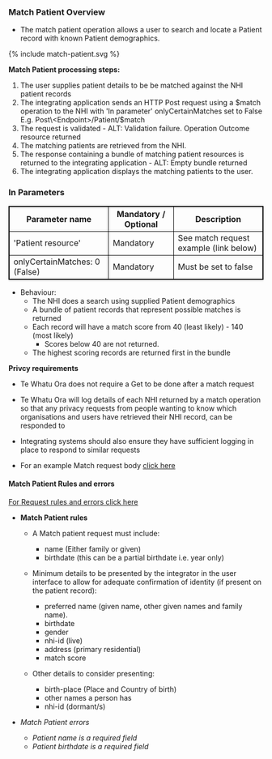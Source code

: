 

### Match Patient Overview

* The match patient operation allows a user to search and locate a Patient record with known Patient demographics.


<div>
{% include match-patient.svg %}
</div>

**Match Patient processing steps:**
 
1. The user supplies patient details to be be matched against the NHI patient records
2. The integrating application sends an HTTP Post request using a $match operation to the NHI with 'In parameter' onlyCertainMatches set to False E.g. Post\<Endpoint>/Patient/$match
3. The request is validated - ALT: Validation failure. Operation Outcome resource returned
4. The matching patients are retrieved from the NHI.
5. The response containing a bundle of matching patient resources is returned to the integrating application - ALT: Empty bundle returned
6. The integrating application displays the matching patients to the user.

<h3>In Parameters</h3>
<table>
<style>
table, th, td {
  border: 1px solid black;
  border-collapse: collapse;
}
</style>
<tr><th> Parameter name </th>
<th> Mandatory / Optional </th>
<th> Description </th></tr>

<tr><td> 'Patient resource' </td>
<td> Mandatory </td>
<td> See match request example (link below) </td></tr>

<tr><td> onlyCertainMatches: 0 (False) </td>
<td> Mandatory </td>
<td> Must be set to false </td></tr>
</table>
 

* Behaviour:
  * The NHI does a search using supplied Patient demographics
  * A bundle of patient records that represent possible matches is returned
  * Each record will have a match score from 40 (least likely) - 140 (most likely)
    * Scores below 40 are not returned.
  * The highest scoring records are returned first in the bundle

**Privcy requirements**
* Te Whatu Ora does not require a Get to be done after a match request
* Te Whatu Ora will log details of each NHI returned by a match operation so that any privacy requests from people wanting to know which organisations and users have retrieved their NHI record, can be responded to
* Integrating systems should also ensure they have sufficient logging in place to respond to similar requests

* For an example Match request body [click here](/artifacts.html#example-example-instances)

#### Match Patient Rules and errors

[For Request rules and errors click here](/general.html#request-rules-and-errors)

* **Match Patient rules**
  * A Match patient request must include:
    * name (Either family or given) 
    * birthdate (this can be a partial birthdate i.e. year only)
 
  * Minimum details to be presented by the integrator in the user interface to allow for adequate confirmation of identity (if present on the patient record):
    * preferred name (given name, other given names and family name).
    * birthdate
    * gender
    * nhi-id (live)
    * address (primary residential)
    * match score

  * Other details to consider presenting:
    *  birth-place (Place and Country of birth)
    *  other names a person has
    *  nhi-id (dormant/s)

* _Match Patient errors_
  * _Patient name is a required field_
  * _Patient birthdate is a required field_
